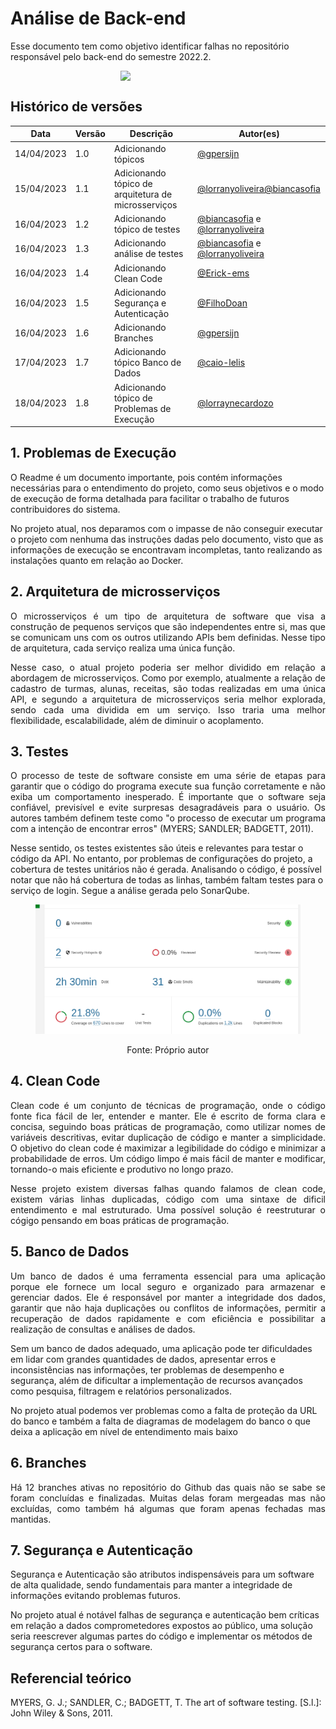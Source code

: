 # Análise de Back-end

Esse documento tem como objetivo identificar falhas no repositório responsável pelo back-end do semestre 2022.2.

<div style="display: flex; justify-content: center; align-items:center;">
    <img src="./assets/analyze/backend.png" style="width: 30%;">
</div>

## Histórico de versões

| Data       | Versão | Descrição                                           | Autor(es)                                                                                               |
| ---------- | ------ | --------------------------------------------------- | ------------------------------------------------------------------------------------------------------- |
| 14/04/2023 | 1.0    | Adicionando tópicos                                 | [@gpersijn](http://github.com/gpersijn)                                                                 |
| 15/04/2023 | 1.1    | Adicionando tópico de arquitetura de microsserviços | [@lorranyoliveira](https://github.com/lorranyoliveira)[@biancasofia](https://github.com/biancasofia)    |
| 16/04/2023 | 1.2    | Adicionando tópico de testes                        | [@biancasofia](https://github.com/biancasofia) e [@lorranyoliveira](https://github.com/lorranyoliveira) |
| 16/04/2023 | 1.3    | Adicionando análise de testes                       | [@biancasofia](https://github.com/biancasofia) e [@lorranyoliveira](https://github.com/lorranyoliveira) |
| 16/04/2023 | 1.4    | Adicionando Clean Code                              | [@Erick-ems](https://github.com/Erick-ems)                                                              |
| 16/04/2023 | 1.5    | Adicionando Segurança e Autenticação                | [@FilhoDoan](https://github.com/FilhoDoan)                                                              |
| 16/04/2023 | 1.6    | Adicionando Branches                                | [@gpersijn](https://github.com/gpersijn)                                                                |
| 17/04/2023   | 1.7  | Adicionando tópico Banco de Dados                   | [@caio-lelis](https://github.com/caio-lelis)      
| 18/04/2023   | 1.8  | Adicionando tópico de Problemas de Execução                   | [@lorraynecardozo](https://github.com/lorraynecardozo)      

## 1. Problemas de Execução

O Readme é um documento importante, pois contém informações necessárias para o entendimento do projeto, como seus objetivos e o modo de execução de forma detalhada para facilitar o trabalho de futuros contribuidores do sistema.

No projeto atual, nos deparamos com o impasse de não conseguir executar o projeto com nenhuma das instruções dadas pelo documento, visto que as informações de execução se encontravam incompletas, tanto realizando as instalações quanto em relação ao Docker.


<p align="justify">

</p>

## 2. Arquitetura de microsserviços

<p align="justify">
O microsserviços é um tipo de arquitetura de software que visa a construção de pequenos serviços que são independentes entre si, mas que se comunicam uns com os outros utilizando APIs bem definidas. Nesse tipo de arquitetura, cada serviço realiza uma única função.
</p>

<p align="justify">
Nesse caso, o atual projeto poderia ser melhor dividido em relação a abordagem de microsserviços. Como por exemplo, atualmente a relação de cadastro de turmas, alunas, receitas, são todas realizadas em uma única API, e segundo a arquitetura de microsserviços seria melhor explorada, sendo cada uma dividida em um serviço. Isso traria uma melhor flexibilidade, escalabilidade, além de diminuir o acoplamento.
</p>

## 3. Testes

<p align="justify">
O processo de teste de software consiste em uma série de etapas para garantir que o código do programa execute sua função corretamente e não exiba um comportamento inesperado. É importante que o software seja confiável, previsível e evite surpresas desagradáveis ​​para o usuário. Os autores também definem teste como "o processo de executar um programa com a intenção de encontrar erros" (MYERS; SANDLER; BADGETT, 2011).

Nesse sentido, os testes existentes são úteis e relevantes para testar o código da API. No entanto, por problemas de configurações do projeto, a cobertura de testes unitários não é gerada. Analisando o código, é possível notar que não há cobertura de todas as linhas, também faltam testes para o serviço de login.
Segue a análise gerada pelo SonarQube.

<figure>

![Análise SonarQube](../assets/analyze/cobertura.png)

  <figcaption style="text-align: center !important">
    Fonte: Próprio autor
  </figcaption>
</figure>

## 4. Clean Code

<p align="justify">
Clean code é um conjunto de técnicas de programação, onde o código fonte fica fácil de ler, entender e manter. Ele é escrito de forma clara e concisa, seguindo boas práticas de programação, como utilizar nomes de variáveis descritivas, evitar duplicação de código e manter a simplicidade. O objetivo do clean code é maximizar a legibilidade do código e minimizar a probabilidade de erros. Um código limpo é mais fácil de manter e modificar, tornando-o mais eficiente e produtivo no longo prazo.
</p>
<p align="justify">
Nesse projeto existem diversas falhas quando falamos de clean code, existem várias linhas
duplicadas, código com uma sintaxe de dificil entendimento e mal estruturado. Uma possível
solução é reestruturar o cógigo pensando em boas práticas de programação.

</p>

## 5. Banco de Dados
<p align="justify">
Um banco de dados é uma ferramenta essencial para uma aplicação porque ele fornece um local seguro e organizado para armazenar e gerenciar dados. Ele é responsável por manter a integridade dos dados, garantir que não haja duplicações ou conflitos de informações, permitir a recuperação de dados rapidamente e com eficiência e possibilitar a realização de consultas e análises de dados.

Sem um banco de dados adequado, uma aplicação pode ter dificuldades em lidar com grandes quantidades de dados, apresentar erros e inconsistências nas informações, ter problemas de desempenho e segurança, além de dificultar a implementação de recursos avançados como pesquisa, filtragem e relatórios personalizados.

No projeto atual podemos ver problemas como a falta de proteção da URL do banco e também a falta de diagramas de modelagem do banco o que deixa a aplicação em nível de entendimento mais baixo
</p>


## 6. Branches

<p align="justify">
Há 12 branches ativas no repositório do Github das quais não se sabe se foram concluídas e finalizadas. Muitas delas foram mergeadas mas não excluídas, como também há algumas que foram apenas fechadas mas mantidas. 
</p>

## 7. Segurança e Autenticação

<p align ="justify">

Segurança e Autenticação são atributos indispensáveis para um software de alta qualidade, sendo fundamentais para manter a integridade de informações evitando problemas futuros.

No projeto atual é notável falhas de segurança e autenticação bem críticas em relação a dados comprometedores expostos ao público, uma solução seria reescrever algumas partes do código e implementar os métodos de segurança certos para o software.

</p>

## Referencial teórico

MYERS, G. J.; SANDLER, C.; BADGETT, T. The art of software testing. [S.l.]: John
Wiley & Sons, 2011.
